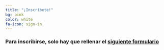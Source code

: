 ```yaml
---
title: "¡Inscríbete!"
bg: pink
color: white
fa-icon: sign-in
---
```


### Para inscribirse, solo hay que rellenar el [siguiente formulario](https://goo.gl/forms/3uOXEBWePKG63osz1)
